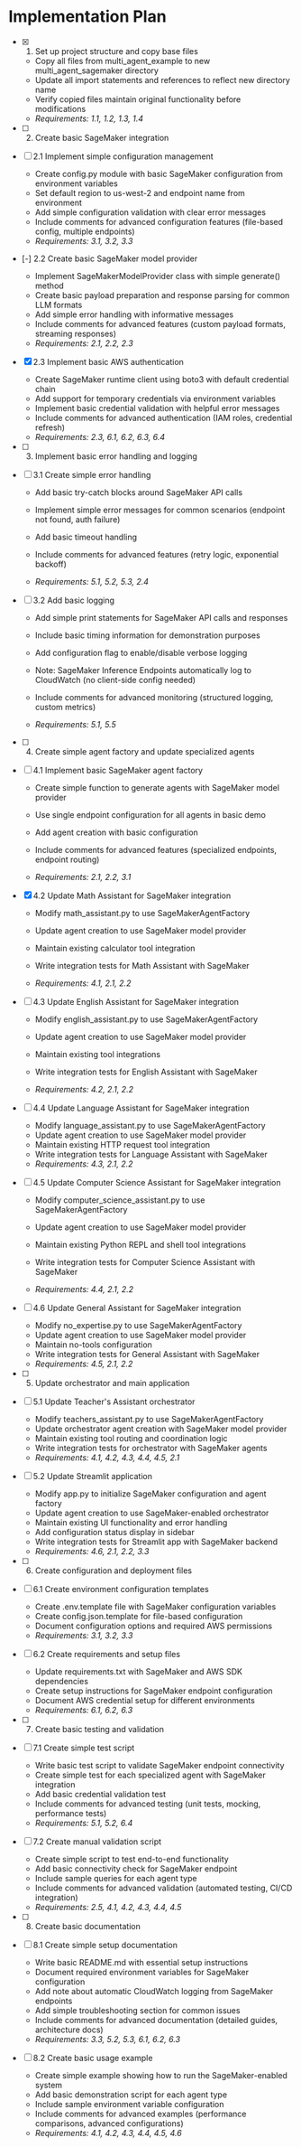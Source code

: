 # Implementation Plan

- [x] 1. Set up project structure and copy base files



  - Copy all files from multi_agent_example to new multi_agent_sagemaker directory
  - Update all import statements and references to reflect new directory name
  - Verify copied files maintain original functionality before modifications
  - _Requirements: 1.1, 1.2, 1.3, 1.4_





- [ ] 2. Create basic SageMaker integration
- [ ] 2.1 Implement simple configuration management


  - Create config.py module with basic SageMaker configuration from environment variables
  - Set default region to us-west-2 and endpoint name from environment
  - Add simple configuration validation with clear error messages
  - Include comments for advanced configuration features (file-based config, multiple endpoints)
  - _Requirements: 3.1, 3.2, 3.3_







- [-] 2.2 Create basic SageMaker model provider


  - Implement SageMakerModelProvider class with simple generate() method
  - Create basic payload preparation and response parsing for common LLM formats
  - Add simple error handling with informative messages
  - Include comments for advanced features (custom payload formats, streaming responses)
  - _Requirements: 2.1, 2.2, 2.3_

- [x] 2.3 Implement basic AWS authentication


  - Create SageMaker runtime client using boto3 with default credential chain
  - Add support for temporary credentials via environment variables
  - Implement basic credential validation with helpful error messages
  - Include comments for advanced authentication (IAM roles, credential refresh)
  - _Requirements: 2.3, 6.1, 6.2, 6.3, 6.4_



- [ ] 3. Implement basic error handling and logging
- [ ] 3.1 Create simple error handling
  - Add basic try-catch blocks around SageMaker API calls
  - Implement simple error messages for common scenarios (endpoint not found, auth failure)
  - Add basic timeout handling
  - Include comments for advanced features (retry logic, exponential backoff)


  - _Requirements: 5.1, 5.2, 5.3, 2.4_

- [ ] 3.2 Add basic logging
  - Add simple print statements for SageMaker API calls and responses
  - Include basic timing information for demonstration purposes



  - Add configuration flag to enable/disable verbose logging
  - Note: SageMaker Inference Endpoints automatically log to CloudWatch (no client-side config needed)
  - Include comments for advanced monitoring (structured logging, custom metrics)
  - _Requirements: 5.1, 5.5_



- [ ] 4. Create simple agent factory and update specialized agents
- [ ] 4.1 Implement basic SageMaker agent factory
  - Create simple function to generate agents with SageMaker model provider
  - Use single endpoint configuration for all agents in basic demo


  - Add agent creation with basic configuration
  - Include comments for advanced features (specialized endpoints, endpoint routing)
  - _Requirements: 2.1, 2.2, 3.1_

- [x] 4.2 Update Math Assistant for SageMaker integration


  - Modify math_assistant.py to use SageMakerAgentFactory
  - Update agent creation to use SageMaker model provider
  - Maintain existing calculator tool integration

  - Write integration tests for Math Assistant with SageMaker
  - _Requirements: 4.1, 2.1, 2.2_



- [ ] 4.3 Update English Assistant for SageMaker integration
  - Modify english_assistant.py to use SageMakerAgentFactory


  - Update agent creation to use SageMaker model provider
  - Maintain existing tool integrations
  - Write integration tests for English Assistant with SageMaker
  - _Requirements: 4.2, 2.1, 2.2_




- [ ] 4.4 Update Language Assistant for SageMaker integration
  - Modify language_assistant.py to use SageMakerAgentFactory
  - Update agent creation to use SageMaker model provider
  - Maintain existing HTTP request tool integration
  - Write integration tests for Language Assistant with SageMaker
  - _Requirements: 4.3, 2.1, 2.2_



- [ ] 4.5 Update Computer Science Assistant for SageMaker integration
  - Modify computer_science_assistant.py to use SageMakerAgentFactory
  - Update agent creation to use SageMaker model provider



  - Maintain existing Python REPL and shell tool integrations
  - Write integration tests for Computer Science Assistant with SageMaker
  - _Requirements: 4.4, 2.1, 2.2_

- [ ] 4.6 Update General Assistant for SageMaker integration
  - Modify no_expertise.py to use SageMakerAgentFactory
  - Update agent creation to use SageMaker model provider
  - Maintain no-tools configuration
  - Write integration tests for General Assistant with SageMaker
  - _Requirements: 4.5, 2.1, 2.2_

- [ ] 5. Update orchestrator and main application
- [ ] 5.1 Update Teacher's Assistant orchestrator
  - Modify teachers_assistant.py to use SageMakerAgentFactory
  - Update orchestrator agent creation with SageMaker model provider
  - Maintain existing tool routing and coordination logic
  - Write integration tests for orchestrator with SageMaker agents
  - _Requirements: 4.1, 4.2, 4.3, 4.4, 4.5, 2.1_

- [ ] 5.2 Update Streamlit application
  - Modify app.py to initialize SageMaker configuration and agent factory
  - Update agent creation to use SageMaker-enabled orchestrator
  - Maintain existing UI functionality and error handling
  - Add configuration status display in sidebar
  - Write integration tests for Streamlit app with SageMaker backend
  - _Requirements: 4.6, 2.1, 2.2, 3.3_

- [ ] 6. Create configuration and deployment files
- [ ] 6.1 Create environment configuration templates
  - Create .env.template file with SageMaker configuration variables
  - Create config.json.template for file-based configuration
  - Document configuration options and required AWS permissions
  - _Requirements: 3.1, 3.2, 3.3_

- [ ] 6.2 Create requirements and setup files
  - Update requirements.txt with SageMaker and AWS SDK dependencies
  - Create setup instructions for SageMaker endpoint configuration
  - Document AWS credential setup for different environments
  - _Requirements: 6.1, 6.2, 6.3_

- [ ] 7. Create basic testing and validation
- [ ] 7.1 Create simple test script
  - Write basic test script to validate SageMaker endpoint connectivity
  - Create simple test for each specialized agent with SageMaker integration
  - Add basic credential validation test
  - Include comments for advanced testing (unit tests, mocking, performance tests)
  - _Requirements: 5.1, 5.2, 6.4_

- [ ] 7.2 Create manual validation script
  - Create simple script to test end-to-end functionality
  - Add basic connectivity check for SageMaker endpoint
  - Include sample queries for each agent type
  - Include comments for advanced validation (automated testing, CI/CD integration)
  - _Requirements: 2.5, 4.1, 4.2, 4.3, 4.4, 4.5_

- [ ] 8. Create basic documentation
- [ ] 8.1 Create simple setup documentation
  - Write basic README.md with essential setup instructions
  - Document required environment variables for SageMaker configuration
  - Add note about automatic CloudWatch logging from SageMaker endpoints
  - Add simple troubleshooting section for common issues
  - Include comments for advanced documentation (detailed guides, architecture docs)
  - _Requirements: 3.3, 5.2, 5.3, 6.1, 6.2, 6.3_

- [ ] 8.2 Create basic usage example
  - Create simple example showing how to run the SageMaker-enabled system
  - Add basic demonstration script for each agent type
  - Include sample environment variable configuration
  - Include comments for advanced examples (performance comparisons, advanced configurations)
  - _Requirements: 4.1, 4.2, 4.3, 4.4, 4.5, 4.6_